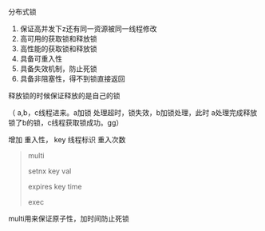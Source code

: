分布式锁

1. 保证高并发下z还有同一资源被同一线程修改
2. 高可用的获取锁和释放锁
3. 高性能的获取锁和释放锁
4. 具备可重入性
5. 具备失效机制，防止死锁
6. 具备非阻塞性，得不到锁直接返回

释放锁的时候保证释放的是自己的锁

  （ a,b，c线程进来。a加锁 处理超时，锁失效，b加锁处理，此时 a处理完成释放锁了b的锁，c线程获取锁成功。gg）

增加 重入性， key 线程标识 重入次数



> multi
>
> setnx key val
>
> expires key time
>
> exec

multi用来保证原子性，加时间防止死锁



